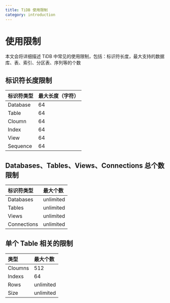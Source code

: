 ```yaml
---
title: TiDB 使用限制
category: introduction
---
```


# 使用限制

本文会将详细描述 TiDB 中常见的使用限制，包括：标识符长度，最大支持的数据库、表、索引、分区表、序列等的个数

## 标识符长度限制

| 标识符类型 | 最大长度（字符）|
|:---------|:--------------|
| Database | 64 |
| Table    | 64 |
| Cloumn   | 64 |
| Index    | 64 |
| View     | 64 |
| Sequence | 64 |

## Databases、Tables、Views、Connections 总个数限制

| 标识符类型  | 最大个数   |
|:----------|:----------|
| Databases | unlimited |
| Tables    | unlimited |
| Views     | unlimited |
| Connections| unlimited |

## 单个 Table 相关的限制

| 类型       | 最大个数   |
|:----------|:----------|
| Cloumns   | 512       |
| Indexs    | 64        |
| Rows      | unlimited |
| Size      | unlimited |



